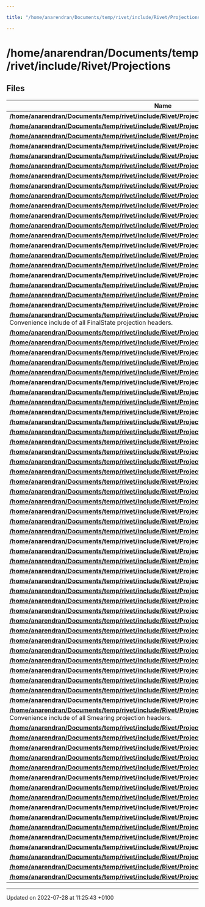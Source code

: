 ```yaml
---

title: "/home/anarendran/Documents/temp/rivet/include/Rivet/Projections"

---
```


# /home/anarendran/Documents/temp/rivet/include/Rivet/Projections



## Files

| Name           |
| -------------- |
| **[/home/anarendran/Documents/temp/rivet/include/Rivet/Projections/AliceCommon.hh](http://example.org/files/projections_2alicecommon_8hh/#file-alicecommon.hh)**  |
| **[/home/anarendran/Documents/temp/rivet/include/Rivet/Projections/AxesDefinition.hh](http://example.org/files/axesdefinition_8hh/#file-axesdefinition.hh)**  |
| **[/home/anarendran/Documents/temp/rivet/include/Rivet/Projections/Beam.hh](http://example.org/files/beam_8hh/#file-beam.hh)**  |
| **[/home/anarendran/Documents/temp/rivet/include/Rivet/Projections/BeamThrust.hh](http://example.org/files/beamthrust_8hh/#file-beamthrust.hh)**  |
| **[/home/anarendran/Documents/temp/rivet/include/Rivet/Projections/CentralEtHCM.hh](http://example.org/files/centralethcm_8hh/#file-centralethcm.hh)**  |
| **[/home/anarendran/Documents/temp/rivet/include/Rivet/Projections/CentralityProjection.hh](http://example.org/files/centralityprojection_8hh/#file-centralityprojection.hh)**  |
| **[/home/anarendran/Documents/temp/rivet/include/Rivet/Projections/ChargedFinalState.hh](http://example.org/files/chargedfinalstate_8hh/#file-chargedfinalstate.hh)**  |
| **[/home/anarendran/Documents/temp/rivet/include/Rivet/Projections/ChargedLeptons.hh](http://example.org/files/chargedleptons_8hh/#file-chargedleptons.hh)**  |
| **[/home/anarendran/Documents/temp/rivet/include/Rivet/Projections/ConstLossyFinalState.hh](http://example.org/files/constlossyfinalstate_8hh/#file-constlossyfinalstate.hh)**  |
| **[/home/anarendran/Documents/temp/rivet/include/Rivet/Projections/DirectFinalState.hh](http://example.org/files/directfinalstate_8hh/#file-directfinalstate.hh)**  |
| **[/home/anarendran/Documents/temp/rivet/include/Rivet/Projections/DISDiffHadron.hh](http://example.org/files/disdiffhadron_8hh/#file-disdiffhadron.hh)**  |
| **[/home/anarendran/Documents/temp/rivet/include/Rivet/Projections/DISFinalState.hh](http://example.org/files/disfinalstate_8hh/#file-disfinalstate.hh)**  |
| **[/home/anarendran/Documents/temp/rivet/include/Rivet/Projections/DISKinematics.hh](http://example.org/files/diskinematics_8hh/#file-diskinematics.hh)**  |
| **[/home/anarendran/Documents/temp/rivet/include/Rivet/Projections/DISLepton.hh](http://example.org/files/dislepton_8hh/#file-dislepton.hh)**  |
| **[/home/anarendran/Documents/temp/rivet/include/Rivet/Projections/DISRapidityGap.hh](http://example.org/files/disrapiditygap_8hh/#file-disrapiditygap.hh)**  |
| **[/home/anarendran/Documents/temp/rivet/include/Rivet/Projections/DressedLeptons.hh](http://example.org/files/dressedleptons_8hh/#file-dressedleptons.hh)**  |
| **[/home/anarendran/Documents/temp/rivet/include/Rivet/Projections/EventMixingFinalState.hh](http://example.org/files/eventmixingfinalstate_8hh/#file-eventmixingfinalstate.hh)**  |
| **[/home/anarendran/Documents/temp/rivet/include/Rivet/Projections/FastJets.hh](http://example.org/files/fastjets_8hh/#file-fastjets.hh)**  |
| **[/home/anarendran/Documents/temp/rivet/include/Rivet/Projections/FinalPartons.hh](http://example.org/files/finalpartons_8hh/#file-finalpartons.hh)**  |
| **[/home/anarendran/Documents/temp/rivet/include/Rivet/Projections/FinalState.hh](http://example.org/files/finalstate_8hh/#file-finalstate.hh)**  |
| **[/home/anarendran/Documents/temp/rivet/include/Rivet/Projections/FinalStates.hh](http://example.org/files/finalstates_8hh/#file-finalstates.hh)** <br>Convenience include of all FinalState projection headers.  |
| **[/home/anarendran/Documents/temp/rivet/include/Rivet/Projections/FParameter.hh](http://example.org/files/fparameter_8hh/#file-fparameter.hh)**  |
| **[/home/anarendran/Documents/temp/rivet/include/Rivet/Projections/GammaGammaFinalState.hh](http://example.org/files/gammagammafinalstate_8hh/#file-gammagammafinalstate.hh)**  |
| **[/home/anarendran/Documents/temp/rivet/include/Rivet/Projections/GammaGammaKinematics.hh](http://example.org/files/gammagammakinematics_8hh/#file-gammagammakinematics.hh)**  |
| **[/home/anarendran/Documents/temp/rivet/include/Rivet/Projections/GammaGammaLeptons.hh](http://example.org/files/gammagammaleptons_8hh/#file-gammagammaleptons.hh)**  |
| **[/home/anarendran/Documents/temp/rivet/include/Rivet/Projections/GeneratedPercentileProjection.hh](http://example.org/files/generatedpercentileprojection_8hh/#file-generatedpercentileprojection.hh)**  |
| **[/home/anarendran/Documents/temp/rivet/include/Rivet/Projections/HadronicFinalState.hh](http://example.org/files/hadronicfinalstate_8hh/#file-hadronicfinalstate.hh)**  |
| **[/home/anarendran/Documents/temp/rivet/include/Rivet/Projections/HeavyHadrons.hh](http://example.org/files/heavyhadrons_8hh/#file-heavyhadrons.hh)**  |
| **[/home/anarendran/Documents/temp/rivet/include/Rivet/Projections/Hemispheres.hh](http://example.org/files/hemispheres_8hh/#file-hemispheres.hh)**  |
| **[/home/anarendran/Documents/temp/rivet/include/Rivet/Projections/HepMCHeavyIon.hh](http://example.org/files/hepmcheavyion_8hh/#file-hepmcheavyion.hh)**  |
| **[/home/anarendran/Documents/temp/rivet/include/Rivet/Projections/IdentifiedFinalState.hh](http://example.org/files/identifiedfinalstate_8hh/#file-identifiedfinalstate.hh)**  |
| **[/home/anarendran/Documents/temp/rivet/include/Rivet/Projections/ImpactParameterProjection.hh](http://example.org/files/impactparameterprojection_8hh/#file-impactparameterprojection.hh)**  |
| **[/home/anarendran/Documents/temp/rivet/include/Rivet/Projections/IndirectFinalState.hh](http://example.org/files/indirectfinalstate_8hh/#file-indirectfinalstate.hh)**  |
| **[/home/anarendran/Documents/temp/rivet/include/Rivet/Projections/InitialQuarks.hh](http://example.org/files/initialquarks_8hh/#file-initialquarks.hh)**  |
| **[/home/anarendran/Documents/temp/rivet/include/Rivet/Projections/InvisibleFinalState.hh](http://example.org/files/invisiblefinalstate_8hh/#file-invisiblefinalstate.hh)**  |
| **[/home/anarendran/Documents/temp/rivet/include/Rivet/Projections/InvMassFinalState.hh](http://example.org/files/invmassfinalstate_8hh/#file-invmassfinalstate.hh)**  |
| **[/home/anarendran/Documents/temp/rivet/include/Rivet/Projections/JetAlg.hh](http://example.org/files/jetalg_8hh/#file-jetalg.hh)**  |
| **[/home/anarendran/Documents/temp/rivet/include/Rivet/Projections/JetFinder.hh](http://example.org/files/jetfinder_8hh/#file-jetfinder.hh)**  |
| **[/home/anarendran/Documents/temp/rivet/include/Rivet/Projections/JetShape.hh](http://example.org/files/jetshape_8hh/#file-jetshape.hh)**  |
| **[/home/anarendran/Documents/temp/rivet/include/Rivet/Projections/LeadingParticlesFinalState.hh](http://example.org/files/leadingparticlesfinalstate_8hh/#file-leadingparticlesfinalstate.hh)**  |
| **[/home/anarendran/Documents/temp/rivet/include/Rivet/Projections/LossyFinalState.hh](http://example.org/files/lossyfinalstate_8hh/#file-lossyfinalstate.hh)**  |
| **[/home/anarendran/Documents/temp/rivet/include/Rivet/Projections/MergedFinalState.hh](http://example.org/files/mergedfinalstate_8hh/#file-mergedfinalstate.hh)**  |
| **[/home/anarendran/Documents/temp/rivet/include/Rivet/Projections/METFinder.hh](http://example.org/files/metfinder_8hh/#file-metfinder.hh)**  |
| **[/home/anarendran/Documents/temp/rivet/include/Rivet/Projections/MissingMomentum.hh](http://example.org/files/missingmomentum_8hh/#file-missingmomentum.hh)**  |
| **[/home/anarendran/Documents/temp/rivet/include/Rivet/Projections/NeutralFinalState.hh](http://example.org/files/neutralfinalstate_8hh/#file-neutralfinalstate.hh)**  |
| **[/home/anarendran/Documents/temp/rivet/include/Rivet/Projections/NonHadronicFinalState.hh](http://example.org/files/nonhadronicfinalstate_8hh/#file-nonhadronicfinalstate.hh)**  |
| **[/home/anarendran/Documents/temp/rivet/include/Rivet/Projections/NonPromptFinalState.hh](http://example.org/files/nonpromptfinalstate_8hh/#file-nonpromptfinalstate.hh)**  |
| **[/home/anarendran/Documents/temp/rivet/include/Rivet/Projections/ParisiTensor.hh](http://example.org/files/parisitensor_8hh/#file-parisitensor.hh)**  |
| **[/home/anarendran/Documents/temp/rivet/include/Rivet/Projections/ParticleFinder.hh](http://example.org/files/particlefinder_8hh/#file-particlefinder.hh)**  |
| **[/home/anarendran/Documents/temp/rivet/include/Rivet/Projections/PartonicTops.hh](http://example.org/files/partonictops_8hh/#file-partonictops.hh)**  |
| **[/home/anarendran/Documents/temp/rivet/include/Rivet/Projections/PercentileProjection.hh](http://example.org/files/percentileprojection_8hh/#file-percentileprojection.hh)**  |
| **[/home/anarendran/Documents/temp/rivet/include/Rivet/Projections/PrimaryHadrons.hh](http://example.org/files/primaryhadrons_8hh/#file-primaryhadrons.hh)**  |
| **[/home/anarendran/Documents/temp/rivet/include/Rivet/Projections/PrimaryParticles.hh](http://example.org/files/primaryparticles_8hh/#file-primaryparticles.hh)**  |
| **[/home/anarendran/Documents/temp/rivet/include/Rivet/Projections/PromptFinalState.hh](http://example.org/files/promptfinalstate_8hh/#file-promptfinalstate.hh)**  |
| **[/home/anarendran/Documents/temp/rivet/include/Rivet/Projections/PxConePlugin.hh](http://example.org/files/pxconeplugin_8hh/#file-pxconeplugin.hh)**  |
| **[/home/anarendran/Documents/temp/rivet/include/Rivet/Projections/SingleValueProjection.hh](http://example.org/files/singlevalueprojection_8hh/#file-singlevalueprojection.hh)**  |
| **[/home/anarendran/Documents/temp/rivet/include/Rivet/Projections/SmearedJets.hh](http://example.org/files/smearedjets_8hh/#file-smearedjets.hh)**  |
| **[/home/anarendran/Documents/temp/rivet/include/Rivet/Projections/SmearedMET.hh](http://example.org/files/smearedmet_8hh/#file-smearedmet.hh)**  |
| **[/home/anarendran/Documents/temp/rivet/include/Rivet/Projections/SmearedParticles.hh](http://example.org/files/smearedparticles_8hh/#file-smearedparticles.hh)**  |
| **[/home/anarendran/Documents/temp/rivet/include/Rivet/Projections/Smearing.hh](http://example.org/files/smearing_8hh/#file-smearing.hh)** <br>Convenience include of all Smearing projection headers.  |
| **[/home/anarendran/Documents/temp/rivet/include/Rivet/Projections/Sphericity.hh](http://example.org/files/sphericity_8hh/#file-sphericity.hh)**  |
| **[/home/anarendran/Documents/temp/rivet/include/Rivet/Projections/Spherocity.hh](http://example.org/files/spherocity_8hh/#file-spherocity.hh)**  |
| **[/home/anarendran/Documents/temp/rivet/include/Rivet/Projections/TauFinder.hh](http://example.org/files/taufinder_8hh/#file-taufinder.hh)**  |
| **[/home/anarendran/Documents/temp/rivet/include/Rivet/Projections/Thrust.hh](http://example.org/files/thrust_8hh/#file-thrust.hh)**  |
| **[/home/anarendran/Documents/temp/rivet/include/Rivet/Projections/TriggerCDFRun0Run1.hh](http://example.org/files/triggercdfrun0run1_8hh/#file-triggercdfrun0run1.hh)**  |
| **[/home/anarendran/Documents/temp/rivet/include/Rivet/Projections/TriggerCDFRun2.hh](http://example.org/files/triggercdfrun2_8hh/#file-triggercdfrun2.hh)**  |
| **[/home/anarendran/Documents/temp/rivet/include/Rivet/Projections/TriggerProjection.hh](http://example.org/files/triggerprojection_8hh/#file-triggerprojection.hh)**  |
| **[/home/anarendran/Documents/temp/rivet/include/Rivet/Projections/TriggerUA5.hh](http://example.org/files/triggerua5_8hh/#file-triggerua5.hh)**  |
| **[/home/anarendran/Documents/temp/rivet/include/Rivet/Projections/UndressBeamLeptons.hh](http://example.org/files/undressbeamleptons_8hh/#file-undressbeamleptons.hh)**  |
| **[/home/anarendran/Documents/temp/rivet/include/Rivet/Projections/UnstableFinalState.hh](http://example.org/files/unstablefinalstate_8hh/#file-unstablefinalstate.hh)**  |
| **[/home/anarendran/Documents/temp/rivet/include/Rivet/Projections/UnstableParticles.hh](http://example.org/files/unstableparticles_8hh/#file-unstableparticles.hh)**  |
| **[/home/anarendran/Documents/temp/rivet/include/Rivet/Projections/UserCentEstimate.hh](http://example.org/files/usercentestimate_8hh/#file-usercentestimate.hh)**  |
| **[/home/anarendran/Documents/temp/rivet/include/Rivet/Projections/VetoedFinalState.hh](http://example.org/files/vetoedfinalstate_8hh/#file-vetoedfinalstate.hh)**  |
| **[/home/anarendran/Documents/temp/rivet/include/Rivet/Projections/VisibleFinalState.hh](http://example.org/files/visiblefinalstate_8hh/#file-visiblefinalstate.hh)**  |
| **[/home/anarendran/Documents/temp/rivet/include/Rivet/Projections/WFinder.hh](http://example.org/files/wfinder_8hh/#file-wfinder.hh)**  |
| **[/home/anarendran/Documents/temp/rivet/include/Rivet/Projections/ZFinder.hh](http://example.org/files/zfinder_8hh/#file-zfinder.hh)**  |






-------------------------------

Updated on 2022-07-28 at 11:25:43 +0100
